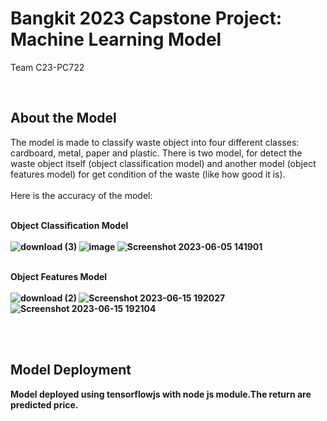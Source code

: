 # Bangkit 2023 Capstone Project: Machine Learning Model

Team C23-PC722

<br>

## About the Model
The model is made to classify waste object into four different classes: cardboard, metal, paper and plastic. There is two model, for detect the waste object itself (object classification model) and another model (object features model) for get condition of the waste (like how good it is).
<br>
<br>
Here is the accuracy of the model:

<br><b>Object Classification Model<b><br><br>
![download (3)](https://github.com/ReCyclo-Bangkit-2023/recyclo-machine-learning-model/assets/75561122/0d643eba-1e6f-4c17-ac23-e49ad047b652)
![image](https://github.com/dipp-12/recyclo-machine-learning-model/assets/75561122/4a542082-dace-489d-a646-cec07c5d7a02)
![Screenshot 2023-06-05 141901](https://github.com/dipp-12/recyclo-machine-learning-model/assets/75561122/2ff64bb6-313c-411f-8a38-e13826efb455)

<br><b>Object Features Model<b><br><br>
![download (2)](https://github.com/ReCyclo-Bangkit-2023/recyclo-machine-learning-model/assets/75561122/c45ba5ea-bb72-4673-b0b8-a5443a31f8bc)
![Screenshot 2023-06-15 192027](https://github.com/ReCyclo-Bangkit-2023/recyclo-machine-learning-model/assets/75561122/3dc04ae3-bc2b-49cc-be45-20ba18d3dc2a)
![Screenshot 2023-06-15 192104](https://github.com/ReCyclo-Bangkit-2023/recyclo-machine-learning-model/assets/75561122/562956b6-1361-4f6e-b640-91db92cbb735)


<br><br>

## Model Deployment
Model deployed using tensorflowjs with node js module.The return are predicted price.